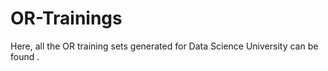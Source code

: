 # OR-Trainings

Here, all the OR training sets generated for Data Science University can be found .
